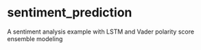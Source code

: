 # sentiment_prediction
A sentiment analysis example with LSTM and Vader polarity score ensemble modeling
